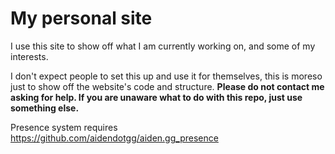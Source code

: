 # My personal site

I use this site to show off what I am currently working on, and some of my interests.

I don't expect people to set this up and use it for themselves, this is moreso just to show off the website's code and structure.
**Please do not contact me asking for help. If you are unaware what to do with this repo, just use something else.**

Presence system requires https://github.com/aidendotgg/aiden.gg_presence
